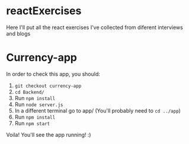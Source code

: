 # reactExercises
Here I'll put all the react exercises I've collected from diferent interviews and blogs


# Currency-app

In order to check this app, you should:

1. ```git checkout currency-app```
2. ```cd Backend/```
3. Run ```npm install```
4. Run ```node server.js```
5. In a different terminal go to app/ (You'll probably need to ```cd ../app```)
6. Run ```npm install```
7. Run ```npm start```

Voila! You'll see the app running! :)
